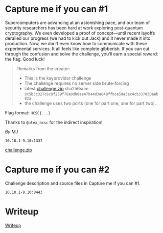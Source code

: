 # Capture me if you can #1

Supercomputers are advancing at an astonishing pace, and our team of security researchers has been hard at work exploring post-quantum cryptography. We even developed a proof of concept—until recent layoffs derailed our progress (we had to kick out Jack) and it never made it into production. Now, we don't even know how to communicate with these experimental services. It all feels like complete gibberish. If you can cut through the confusion and solve the challenge, you’ll earn a special reward: the flag. Good luck!

> Remarks from the creator:
> - This is the keyprovider challenge
> - The challenge requires no server side brute-forcing
> - latest [challenge.zip](files/challenge.zip) sha256sum: `0c5b3c327c6c8f259f78a0db0ae47b44d3e848ffbce50a3ac4cb337030aeb82a`
> - the challenge uses two ports (one for part one, one for part two).

Flag format: `HCSC{...}`

Thanks to `@alex_hcsc` for the indirect inspiration!

*By MJ*

`10.10.1-9.10:1337`

[challenge.zip](files/challenge.zip)

# Capture me if you can #2

Challenge description and source files in Capture me if you can #1.

`10.10.1-9.10:8443 `

# Writeup

[Writeup](WRITEUP.md)
